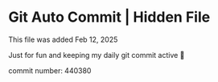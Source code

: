 # Git Auto Commit | Hidden File

This file was added Feb 12, 2025

Just for fun and keeping my daily git commit active 🤪

commit number: 440380
